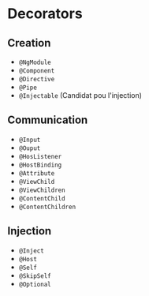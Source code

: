 

# Decorators

## Creation

* `@NgModule`
* `@Component`
* `@Directive`
* `@Pipe`
* `@Injectable` (Candidat pou l'injection)

## Communication

* `@Input`
* `@Ouput`
* `@HosListener`
* `@HostBinding`
* `@Attribute` 
* `@ViewChild`
* `@ViewChildren`
* `@ContentChild`
* `@ContentChildren`

## Injection

* `@Inject`
* `@Host`
* `@Self`
* `@SkipSelf`
* `@Optional` 
